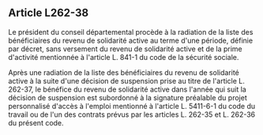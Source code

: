 ## Article L262-38

Le président du conseil départemental procède à la radiation de la liste des bénéficiaires du revenu de
solidarité active au terme d'une période, définie par décret, sans versement du revenu de solidarité active et
de la prime d'activité mentionnée à l'article L. 841-1 du code de la sécurité sociale.

Après une radiation de la liste des bénéficiaires du revenu de solidarité active à la suite d'une décision de
suspension prise au titre de l'article L. 262-37, le bénéfice du revenu de solidarité active dans l'année qui suit
la décision de suspension est subordonné à la signature préalable du projet personnalisé d'accès à l'emploi
mentionné à l'article L. 5411-6-1 du code du travail ou de l'un des contrats prévus par les articles L. 262-35
et L. 262-36 du présent code.

